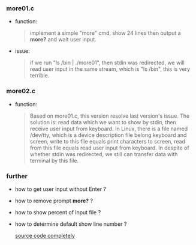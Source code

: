 ### more01.c
- function:
    > implement a simple "more" cmd, show 24 lines then output a **more?** and wait user input.
- issue:
    > if we run "ls /bin | ./more01", then stdin was redirected, we will read user input in the same stream, which is "ls /bin", this is very terrible.  

### more02.c
- function:
    > Based on more01.c, this version resolve last version's issue. The solution is: read data which we want to show by stdin, then receive user input from keyboard. In Linux, there is a file named /dev/tty, which is a device description file belong keyboard and screen, write to this file equals print characters to screen, read from this file equals read user input from keyboard. In despite of whether stdin was redirected, we still can transfer data with terminal by this file.

### further
- how to get user input without Enter ?
- how to remove prompt **more?** ?
- how to show percent of input file ?
- how to determine default show line number ?

    [source code completely](http://bazaar.launchpad.net/~vcs-imports/util-linux-ng/trunk/view/head:/text-utils/more.c)
